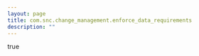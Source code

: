 ```yaml
---
layout: page
title: com.snc.change_management.enforce_data_requirements
description: ""
---
```

true